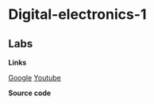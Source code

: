 # Digital-electronics-1

## Labs

**Links**

[Google](https://www.google.com "Google's Homepage")
[Youtube](https://www.youtube.com/ "Youtube")

**Source code**

```vhdl



```
